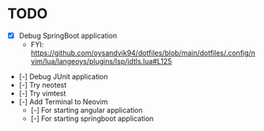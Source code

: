 # TODO

- [x] Debug SpringBoot application 
  - FYI: https://github.com/oysandvik94/dotfiles/blob/main/dotfiles/.config/nvim/lua/langeoys/plugins/lsp/jdtls.lua#L125
- [-] Debug JUnit application
- [-] Try neotest
- [-] Try vimtest
- [-] Add Terminal to Neovim
  - [-] For starting angular application
  - [-] For starting springboot application

